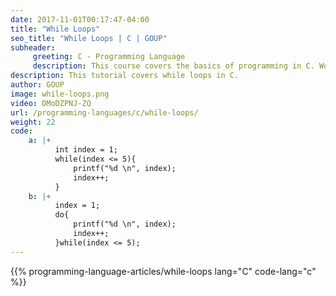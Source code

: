 ```yaml
---
date: 2017-11-01T00:17:47-04:00
title: "While Loops"
seo_title: "While Loops | C | GOUP"
subheader:
     greeting: C - Programming Language
     description: This course covers the basics of programming in C. Work your way through the videos/articles and I'll teach you everything you need to know to start your programming journey!
description: This tutorial covers while loops in C.
author: GOUP
image: while-loops.png
video: DMoDZPNJ-ZQ
url: /programming-languages/c/while-loops/
weight: 22
code:
    a: |+
          int index = 1;
          while(index <= 5){
              printf("%d \n", index);
              index++;
          }
    b: |+
          index = 1;
          do{
              printf("%d \n", index);
              index++;
          }while(index <= 5);
---
```


{{% programming-language-articles/while-loops lang="C" code-lang="c" %}}
